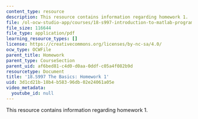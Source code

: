 ```yaml
---
content_type: resource
description: This resource contains information regarding homework 1.
file: /ol-ocw-studio-app/courses/18-s997-introduction-to-matlab-programming-fall-2011/3d1cd21b18b4b58396db02e24061a05e_MIT18_S997F11_Homework_1.pdf
file_size: 116644
file_type: application/pdf
learning_resource_types: []
license: https://creativecommons.org/licenses/by-nc-sa/4.0/
ocw_type: OCWFile
parent_title: Homework
parent_type: CourseSection
parent_uid: af6bed81-c4d0-d0aa-0ddf-c05a4f082b9d
resourcetype: Document
title: '18.S997 The Basics: Homework 1'
uid: 3d1cd21b-18b4-b583-96db-02e24061a05e
video_metadata:
  youtube_id: null
---
```

This resource contains information regarding homework 1.
